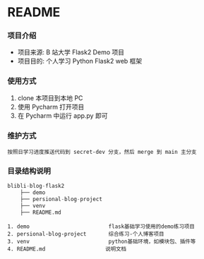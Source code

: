 # README

### 项目介绍

- 项目来源: B 站大学 Flask2 Demo 项目
- 项目目的: 个人学习 Python Flask2 web 框架

### 使用方式 

1. clone 本项目到本地 PC
2. 使用 Pycharm 打开项目
3. 在 Pycharm 中运行 app.py 即可


### 维护方式

```
按照日学习进度推送代码到 secret-dev 分支，然后 merge 到 main 主分支
```

### 目录结构说明

```python
blibli-blog-flask2
    ├── demo
    ├── persional-blog-project
    ├── venv
    ├── README.md
```

```text
1. demo                         flask基础学习使用的demo练习项目
2. persional-blog-project       综合练习-个人博客项目
3. venv                         python基础环境，如模块包、插件等
4. README.md                   说明文档
```

